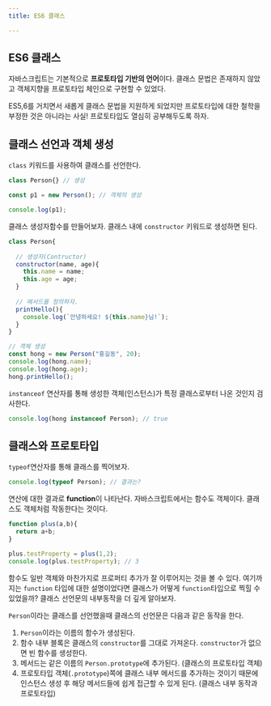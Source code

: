 ```yaml
---
title: ES6 클래스

---
```

## ES6 클래스

자바스크립트는 기본적으로 **프로토타입 기반의 언어**이다. 클래스 문법은 존재하지 않았고 객체지향을 프로토타입 체인으로 구현할 수 있었다. 

ES5,6를 거치면서 새롭게 클래스 문법을 지원하게 되었지만 프로토타입에 대한 철학을 부정한 것은 아니라는 사실! 프로토타입도 열심히 공부해두도록 하자.

## 클래스 선언과 객체 생성

`class` 키워드를 사용하여 클래스를 선언한다.

```javascript
class Person{} // 생성 

const p1 = new Person(); // 객체의 생성

console.log(p1); 
```

클래스 생성자함수를 만들어보자. 클래스 내에 `constructor` 키워드로 생성하면 된다.
```javascript
class Person{
	
  // 생성자(Contructor)
  constructor(name, age){
    this.name = name;
    this.age = age;
  }
  
  // 메서드를 정의하자.
  printHello(){
    console.log(`안녕하세요! ${this.name}님!`);
  }
}

// 객체 생성
const hong = new Person("홍길동", 20);
console.log(hong.name);
console.log(hong.age);
hong.printHello();
```

`instanceof` 연산자를 통해 생성한 객체(인스턴스)가 특정 클래스로부터 나온 것인지 검사한다.
```javascript
console.log(hong instanceof Person); // true
```

## 클래스와 프로토타입
`typeof`연산자를 통해 클래스를 찍어보자.
```javascript
console.log(typeof Person); // 결과는?
```

연산에 대한 결과로 **function**이 나타난다. 자바스크립트에서는 함수도 객체이다. 클래스도 객체처럼 작동한다는 것이다.
```javascript
function plus(a,b){
  return a+b;
}

plus.testProperty = plus(1,2);
console.log(plus.testProperty); // 3
```

함수도 일반 객체와 마찬가지로 프로퍼티 추가가 잘 이루어지는 것을 볼 수 있다. 여기까지는 `function` 타입에 대한 설명이었다면 클래스가 어떻게 `function`타입으로 찍힐 수 있었을까? 클래스 선언문의 내부동작을 더 깊게 알아보자.

`Person`이라는 클래스를 선언했을때 클래스의 선언문은 다음과 같은 동작을 한다.
1. `Person`이라는 이름의 함수가 생성된다.
2. 함수 내부 블록은 클래스의 `constructor`를 그대로 가져온다. `constructor`가 없으면 빈 함수를 생성한다.
3. 메서드는 같은 이름의 `Person.prototype`에 추가된다. (클래스의 프로토타입 객체)
4. 프로토타입 객체(`.prototype`)쪽에 클래스 내부 메서드를 추가하는 것이기 때문에 인스턴스 생성 후 해당 메서드들에 쉽게 접근할 수 있게 된다. (클래스 내부 동작과 프로토타입)
